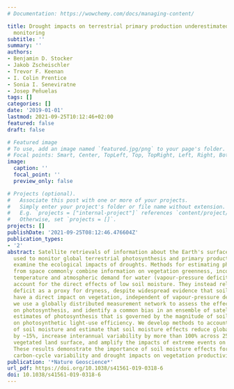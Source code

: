 ```yaml
---
# Documentation: https://wowchemy.com/docs/managing-content/

title: Drought impacts on terrestrial primary production underestimated by satellite
  monitoring
subtitle: ''
summary: ''
authors:
- Benjamin D. Stocker
- Jakob Zscheischler
- Trevor F. Keenan
- I. Colin Prentice
- Sonia I. Seneviratne
- Josep Peñuelas
tags: []
categories: []
date: '2019-01-01'
lastmod: 2021-09-25T10:12:46+02:00
featured: false
draft: false

# Featured image
# To use, add an image named `featured.jpg/png` to your page's folder.
# Focal points: Smart, Center, TopLeft, Top, TopRight, Left, Right, BottomLeft, Bottom, BottomRight.
image:
  caption: ''
  focal_point: ''
  preview_only: false

# Projects (optional).
#   Associate this post with one or more of your projects.
#   Simply enter your project's folder or file name without extension.
#   E.g. `projects = ["internal-project"]` references `content/project/deep-learning/index.md`.
#   Otherwise, set `projects = []`.
projects: []
publishDate: '2021-09-25T08:12:46.476604Z'
publication_types:
- '2'
abstract: Satellite retrievals of information about the Earth's surface are widely
  used to monitor global terrestrial photosynthesis and primary production and to
  examine the ecological impacts of droughts. Methods for estimating photosynthesis
  from space commonly combine information on vegetation greenness, incoming radiation,
  temperature and atmospheric demand for water (vapour-pressure deficit), but do not
  account for the direct effects of low soil moisture. They instead rely on vapour-pressure
  deficit as a proxy for dryness, despite widespread evidence that soil moisture deficits
  have a direct impact on vegetation, independent of vapour-pressure deficit. Here,
  we use a globally distributed measurement network to assess the effect of soil moisture
  on photosynthesis, and identify a common bias in an ensemble of satellite-based
  estimates of photosynthesis that is governed by the magnitude of soil moisture effects
  on photosynthetic light-use efficiency. We develop methods to account for the influence
  of soil moisture and estimate that soil moisture effects reduce global annual photosynthesis
  by ~15%, increase interannual variability by more than 100% across 25% of the global
  vegetated land surface, and amplify the impacts of extreme events on primary production.
  These results demonstrate the importance of soil moisture effects for monitoring
  carbon-cycle variability and drought impacts on vegetation productivity from space.
publication: '*Nature Geoscience*'
url_pdf: https://doi.org/10.1038/s41561-019-0318-6
doi: 10.1038/s41561-019-0318-6
---
```

